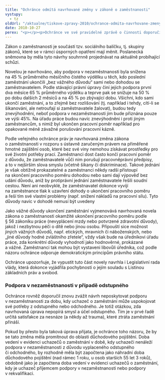 ```yaml
---
title: "Ochránce odmítá navrhované změny v zákoně o zaměstnanosti"
vystupy:
  - tz
oldUrl: "/aktualne/tiskove-zpravy-2010/ochrance-odmita-navrhovane-zmeny-v-zakone-o-zamestnanosti"
date: 2010-10-27
perex: "<p></p><p>Ochránce ve své pravidelné zprávě o činnosti doporučil Poslanecké sněmovně vrátit novelu zákona o zaměstnanosti k přepracování. Podle jeho názoru by mělo být především vypuštěno snížení podpory v nezaměstnanosti těm, kdo ukončili poslední zaměstnání sami nebo dohodou se zaměstnavatelem.</p>"
---
```


<!-- imported from the old website -->

<p>Zákon o zaměstnanosti je součástí tzv. sociálního balíčku, tj. skupiny zákonů, které se v rámci úsporných opatření mají měnit. Poslanecká sněmovna by měla tyto návrhy souhrnně projednávat na aktuálně probíhající schůzi. </p><p>Novelou je navrhováno, aby podpora v nezaměstnanosti byla snížena na 45 % průměrného měsíčního čistého výdělku u těch, kdo poslední zaměstnání ukončili „bez vážného důvodu“ sami nebo dohodou se zaměstnavatelem. Podle stávající právní úpravy činí jejich podpora první dva měsíce 65 % průměrného výdělku a teprve pak se snižuje na 50 % po dobu dalších 2 měsíců a na 45 % po zbývající dobu. Všichni, kdo sami ukončí zaměstnání, a to zřejmě bez rozlišování (tj. například i tehdy, cítí-li se šikanováni, ale netroufají si zaměstnavatele žalovat), budou tedy znevýhodněni, neboť podpora v nezaměstnanosti jim bude přiznána pouze ve výši 45%. Na úřadu práce budou navíc znevýhodněni i proti jiným zaměstnancům, s nimiž byl ukončen pracovní poměr například pro opakované méně závažné porušování pracovní kázně. </p><p>Podle veřejného ochránce práv je navrhovaná změna zákona o zaměstnanosti v rozporu s ústavně zaručeným právem na přiměřené hmotné zajištění osob, které bez své viny nemohou získávat prostředky pro své životní potřeby prací. Zaměstnanci dost často končí pracovní poměr z důvodu, že zaměstnavatelé vůči nim porušují pracovněprávní předpisy, a to v nejširším slova smyslu (včetně šikany či diskriminace). Takové jednání je však obtížně prokazatelné a zaměstnanci někdy radši přistoupí na skončení pracovního poměru dohodou nebo sami dají výpověď bez udání důvodu, aniž by protiprávní jednání zaměstnavatele řešili soudní cestou. Není ani neobvyklé, že zaměstnavatel dokonce vyvíjí na zaměstnance tlak k uzavření dohody o ukončení pracovního poměru a řeší tím své vlastní problémy (např. snížení nákladů na pracovní sílu). Tyto důvody navíc v dohodě nemusí být uvedeny</p><p>Jako vážné důvody ukončení zaměstnání vyjmenovává navrhovaná novela zákona o zaměstnanosti okamžité ukončení pracovního poměru podle § 56 zákoníku práce (nevyplácení mzdy nebo potvrzené zdravotní důvody), jakož i nezbytnou péči o dítě nebo jinou osobu. Připouští sice možnost jiných vážných důvodů, např. etických, mravních či náboženských, nebo „jiné důvody hodné zvláštního zřetele“, vždy však bude na úředníkovi úřadu práce, zda konkrétní důvody vyhodnotí jako hodnověrné, prokázané a vážné. Zaměstnanci tak mohou být vystaveni libovůli úředníka, což podle názoru ochránce odporuje demokratickým principům právního státu.</p><p>Ochránce upozorňuje, že vypustit tuto část novely navrhla i Legislativní rada vlády, která dokonce vyjádřila pochybnosti o jejím souladu s Listinou základních práv a svobod.</p><h3><strong>Podpora v nezaměstnanosti v případě odstupného</strong></h3><p>Ochránce rovněž doporučil znovu zvážit návrh neposkytovat podporu v nezaměstnanosti za dobu, kdy uchazeč o zaměstnání může uspokojovat své potřeby z odstupného nebo odchodného. Je totiž otázkou, zda navrhovaná úprava nepopírá smysl a účel odstupného. Tím je v prvé řadě určitá satisfakce za nesnáze (a někdy až trauma), které ztráta zaměstnání přináší.</p><p>Pokud by přesto byla taková úprava přijata, je ochránce toho názoru, že by se tato změna měla promítnout do oblasti důchodového pojištění. Doba vedení v evidenci uchazečů o zaměstnání v době, kdy uchazeči nenáleží podpora v nezaměstnanosti z důvodu vyplaceného odstupného či odchodného, by rozhodně měla být započtena jako náhradní doba důchodového pojištění (nad rámec 1 roku, u osob starších 55 let 3 roků), obdobně jako je započtena doba vedení v evidenci uchazečů o zaměstnání, kdy je uchazeč příjemcem podpory v nezaměstnanosti nebo podpory v rekvalifikaci. </p>

